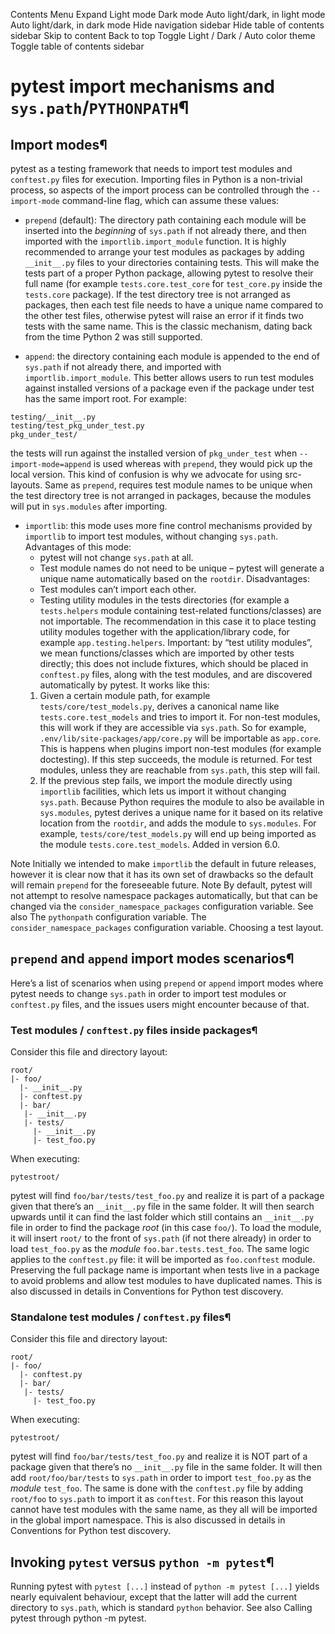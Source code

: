 Contents Menu Expand Light mode Dark mode Auto light/dark, in light mode Auto light/dark, in dark mode
Hide navigation sidebar
Hide table of contents sidebar
Skip to content
Back to top
Toggle Light / Dark / Auto color theme
Toggle table of contents sidebar
# pytest import mechanisms and `sys.path`/`PYTHONPATH`¶
## Import modes¶
pytest as a testing framework that needs to import test modules and `conftest.py` files for execution.
Importing files in Python is a non-trivial process, so aspects of the import process can be controlled through the `--import-mode` command-line flag, which can assume these values:
  * `prepend` (default): The directory path containing each module will be inserted into the _beginning_ of `sys.path` if not already there, and then imported with the `importlib.import_module` function.
It is highly recommended to arrange your test modules as packages by adding `__init__.py` files to your directories containing tests. This will make the tests part of a proper Python package, allowing pytest to resolve their full name (for example `tests.core.test_core` for `test_core.py` inside the `tests.core` package).
If the test directory tree is not arranged as packages, then each test file needs to have a unique name compared to the other test files, otherwise pytest will raise an error if it finds two tests with the same name.
This is the classic mechanism, dating back from the time Python 2 was still supported.


  * `append`: the directory containing each module is appended to the end of `sys.path` if not already there, and imported with `importlib.import_module`.
This better allows users to run test modules against installed versions of a package even if the package under test has the same import root. For example:
```
testing/__init__.py
testing/test_pkg_under_test.py
pkg_under_test/

```

the tests will run against the installed version of `pkg_under_test` when `--import-mode=append` is used whereas with `prepend`, they would pick up the local version. This kind of confusion is why we advocate for using src-layouts.
Same as `prepend`, requires test module names to be unique when the test directory tree is not arranged in packages, because the modules will put in `sys.modules` after importing.


  * `importlib`: this mode uses more fine control mechanisms provided by `importlib` to import test modules, without changing `sys.path`.
Advantages of this mode:
    * pytest will not change `sys.path` at all.
    * Test module names do not need to be unique – pytest will generate a unique name automatically based on the `rootdir`.
Disadvantages:
    * Test modules can’t import each other.
    * Testing utility modules in the tests directories (for example a `tests.helpers` module containing test-related functions/classes) are not importable. The recommendation in this case it to place testing utility modules together with the application/library code, for example `app.testing.helpers`.
Important: by “test utility modules”, we mean functions/classes which are imported by other tests directly; this does not include fixtures, which should be placed in `conftest.py` files, along with the test modules, and are discovered automatically by pytest.
It works like this:
    1. Given a certain module path, for example `tests/core/test_models.py`, derives a canonical name like `tests.core.test_models` and tries to import it.
For non-test modules, this will work if they are accessible via `sys.path`. So for example, `.env/lib/site-packages/app/core.py` will be importable as `app.core`. This is happens when plugins import non-test modules (for example doctesting).
If this step succeeds, the module is returned.
For test modules, unless they are reachable from `sys.path`, this step will fail.
    2. If the previous step fails, we import the module directly using `importlib` facilities, which lets us import it without changing `sys.path`.
Because Python requires the module to also be available in `sys.modules`, pytest derives a unique name for it based on its relative location from the `rootdir`, and adds the module to `sys.modules`.
For example, `tests/core/test_models.py` will end up being imported as the module `tests.core.test_models`.
Added in version 6.0.


Note
Initially we intended to make `importlib` the default in future releases, however it is clear now that it has its own set of drawbacks so the default will remain `prepend` for the foreseeable future.
Note
By default, pytest will not attempt to resolve namespace packages automatically, but that can be changed via the `consider_namespace_packages` configuration variable.
See also
The `pythonpath` configuration variable.
The `consider_namespace_packages` configuration variable.
Choosing a test layout.
## `prepend` and `append` import modes scenarios¶
Here’s a list of scenarios when using `prepend` or `append` import modes where pytest needs to change `sys.path` in order to import test modules or `conftest.py` files, and the issues users might encounter because of that.
### Test modules / `conftest.py` files inside packages¶
Consider this file and directory layout:
```
root/
|- foo/
  |- __init__.py
  |- conftest.py
  |- bar/
   |- __init__.py
   |- tests/
     |- __init__.py
     |- test_foo.py

```

When executing:
```
pytestroot/

```

pytest will find `foo/bar/tests/test_foo.py` and realize it is part of a package given that there’s an `__init__.py` file in the same folder. It will then search upwards until it can find the last folder which still contains an `__init__.py` file in order to find the package _root_ (in this case `foo/`). To load the module, it will insert `root/` to the front of `sys.path` (if not there already) in order to load `test_foo.py` as the _module_ `foo.bar.tests.test_foo`.
The same logic applies to the `conftest.py` file: it will be imported as `foo.conftest` module.
Preserving the full package name is important when tests live in a package to avoid problems and allow test modules to have duplicated names. This is also discussed in details in Conventions for Python test discovery.
### Standalone test modules / `conftest.py` files¶
Consider this file and directory layout:
```
root/
|- foo/
  |- conftest.py
  |- bar/
   |- tests/
     |- test_foo.py

```

When executing:
```
pytestroot/

```

pytest will find `foo/bar/tests/test_foo.py` and realize it is NOT part of a package given that there’s no `__init__.py` file in the same folder. It will then add `root/foo/bar/tests` to `sys.path` in order to import `test_foo.py` as the _module_ `test_foo`. The same is done with the `conftest.py` file by adding `root/foo` to `sys.path` to import it as `conftest`.
For this reason this layout cannot have test modules with the same name, as they all will be imported in the global import namespace.
This is also discussed in details in Conventions for Python test discovery.
## Invoking `pytest` versus `python -m pytest`¶
Running pytest with `pytest [...]` instead of `python -m pytest [...]` yields nearly equivalent behaviour, except that the latter will add the current directory to `sys.path`, which is standard `python` behavior.
See also Calling pytest through python -m pytest.
